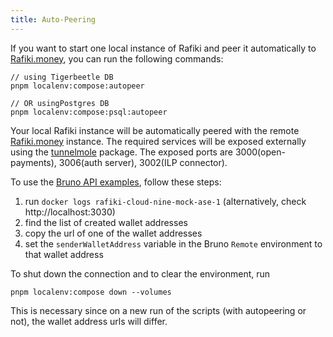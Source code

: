 ```yaml
---
title: Auto-Peering
---
```


If you want to start one local instance of Rafiki and peer it automatically to [Rafiki.money](https://rafiki.money), you can run the following commands:

```
// using Tigerbeetle DB
pnpm localenv:compose:autopeer

// OR usingPostgres DB
pnpm localenv:compose:psql:autopeer
```

Your local Rafiki instance will be automatically peered with the remote [Rafiki.money](https://rafiki.money) instance.
The required services will be exposed externally using the [tunnelmole](https://www.npmjs.com/package/tunnelmole) package.
The exposed ports are 3000(open-payments), 3006(auth server), 3002(ILP connector).

To use the [Bruno API examples](/playground/overview/#bruno--open-payments-apis), follow these steps:

1. run `docker logs rafiki-cloud-nine-mock-ase-1` (alternatively, check http://localhost:3030)
2. find the list of created wallet addresses
3. copy the url of one of the wallet addresses
4. set the `senderWalletAddress` variable in the Bruno `Remote` environment to that wallet address

To shut down the connection and to clear the environment, run

```
pnpm localenv:compose down --volumes
```

This is necessary since on a new run of the scripts (with autopeering or not), the wallet address urls will differ.
